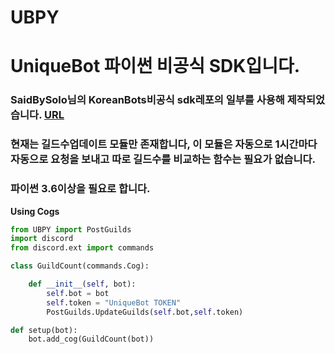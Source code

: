 # UBPY
# UniqueBot 파이썬 **비공식** SDK입니다. 
### SaidBySolo님의 KoreanBots비공식 sdk레포의 일부를 사용해 제작되었습니다. [URL](<https://github.com/SaidBySolo/DBKR-API-Python>)

### 현재는 길드수업데이트 모듈만 존재합니다, 이 모듈은 자동으로 1시간마다 자동으로 요청을 보내고 따로 길드수를 비교하는 함수는 필요가 없습니다.

### 파이썬 3.6이상을 필요로 합니다.

**Using Cogs**
```py
from UBPY import PostGuilds
import discord
from discord.ext import commands

class GuildCount(commands.Cog):

    def __init__(self, bot):
        self.bot = bot
        self.token = "UniqueBot TOKEN"
        PostGuilds.UpdateGuilds(self.bot,self.token)

def setup(bot):
    bot.add_cog(GuildCount(bot))
```
